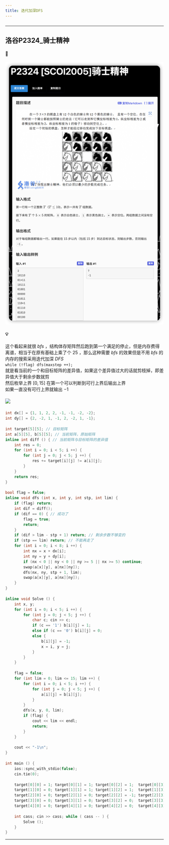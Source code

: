 ```yaml
---
title: 迭代加深DFS
---
```


###
<hr>

## 洛谷P2324_骑士精神

#### 🔗
<a href="https://www.luogu.com.cn/problem/P2324">![20221007095932](https://raw.githubusercontent.com/Tequila-Avage/PicGoBeds/master/20221007095932.png)</a>

#### 💡
这个看起来就很 $bfs$ ，结构体存矩阵然后跑到第一个满足的停止，但是内存费得离谱，相当于在原有基础上乘了个 $25$ ，那么这种需要 $bfs$ 的效果但是不用 $bfs$ 的内存的搜索采用迭代加深 $DFS$    
`while (!flag) dfs(maxstep ++);`  
就是看当前的一个和目标矩阵的差异值，如果这个差异值过大的话就剪枝掉，即差异值大于剩余步数就剪  
然后枚举上界 $[0,15]$ 在第一个可以判断到可行上界后输出上界  
如果一直没有可行上界就输出 $-1$  

#### <img src="https://img-blog.csdnimg.cn/20210713144601841.png" >
```cpp
int dx[] = {1, 1, 2, 2, -1, -1, -2, -2};
int dy[] = {2, -2, 1, -1, 2, -2, 1, -1};

int target[5][5]; // 目标矩阵
int a[5][5], b[5][5]; // 当前矩阵，原始矩阵
inline int diff () { // 当前矩阵与目标矩阵的差异值
    int res = 0;
    for (int i = 0; i < 5; i ++) {
        for (int j = 0; j < 5; j ++) {
            res += target[i][j] != a[i][j];
        }
    }
    return res;
}

bool flag = false;
inline void dfs (int x, int y, int stp, int lim) {
    if (flag) return;
    int dif = diff();
    if (dif == 0) { // 成功了
        flag = true;
        return;
    }
    if (dif > lim - stp + 1) return; // 剩余步数不够变的
    if (stp == lim) return; // 不能再走了
    for (int i = 0; i < 8; i ++) {
        int nx = x + dx[i];
        int ny = y + dy[i];
        if (nx < 0 || ny < 0 || ny >= 5 || nx >= 5) continue;
        swap(a[x][y], a[nx][ny]);
        dfs(nx, ny, stp + 1, lim);
        swap(a[x][y], a[nx][ny]);
    }
}

inline void Solve () {
    int x, y;
    for (int i = 0; i < 5; i ++) {
        for (int j = 0; j < 5; j ++) {
            char c; cin >> c;
            if (c == '1') b[i][j] = 1;
            else if (c == '0') b[i][j] = 0;
            else {
                b[i][j] = -1;
                x = i, y = j;
            }
        }
    }  

    flag = false;
    for (int lim = 0; lim <= 15; lim ++) {
        for (int i = 0; i < 5; i ++) {
            for (int j = 0; j < 5; j ++) {
                a[i][j] = b[i][j];
            }
        }
        dfs(x, y, 0, lim);
        if (flag) {
            cout << lim << endl;
            return;
        }
    }

    cout << "-1\n";
}

int main () {
    ios::sync_with_stdio(false);
    cin.tie(0);

    target[0][0] = 1; target[0][1] = 1; target[0][2] = 1;  target[0][3] = 1; target[0][4] = 1;
    target[1][0] = 0; target[1][1] = 1; target[1][2] = 1;  target[1][3] = 1; target[1][4] = 1;
    target[2][0] = 0; target[2][1] = 0; target[2][2] = -1; target[2][3] = 1; target[2][4] = 1;
    target[3][0] = 0; target[3][1] = 0; target[3][2] = 0;  target[3][3] = 0; target[3][4] = 1;
    target[4][0] = 0; target[4][1] = 0; target[4][2] = 0;  target[4][3] = 0; target[4][4] = 0;

    int cass; cin >> cass; while ( cass -- ) {
        Solve ();
    }
}
```
<hr>
